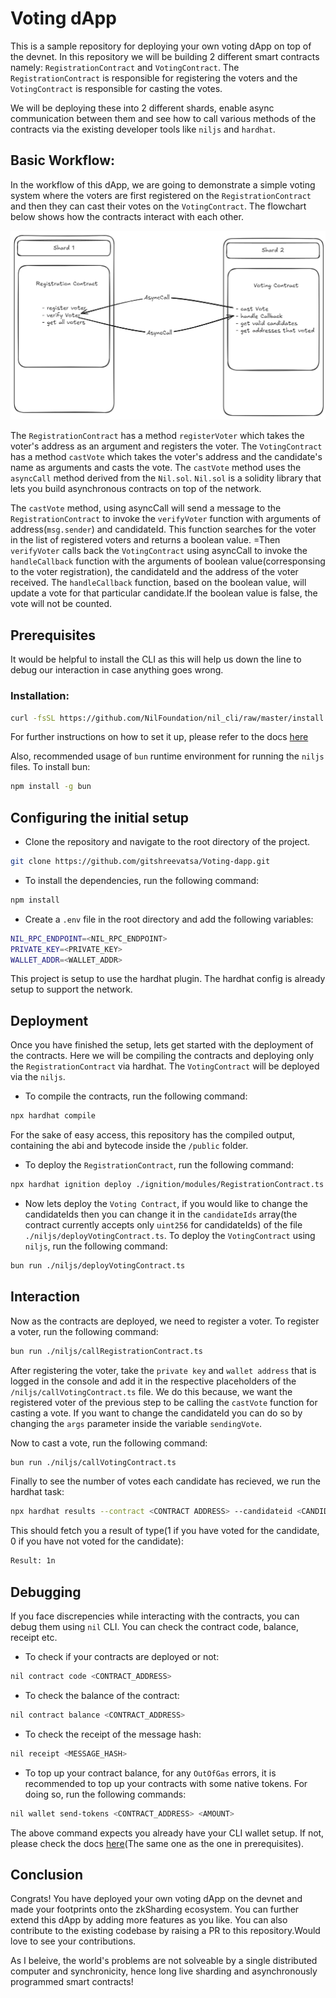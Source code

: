 # Voting dApp

This is a sample repository for deploying your own voting dApp on top of the devnet. In this repository we will be building 2 different smart contracts namely: `RegistrationContract` and `VotingContract`. The `RegistrationContract` is responsible for registering the voters and the `VotingContract` is responsible for casting the votes.

We will be deploying these into 2 different shards, enable async communication between them and see how to call various methods of the contracts via the existing developer tools like `niljs` and `hardhat`.

## Basic Workflow:
In the workflow of this dApp, we are going to demonstrate a simple voting system where the voters are first registered on the `RegistrationContract` and then they can cast their votes on the `VotingContract`. The flowchart below shows how the contracts interact with each other.

![alt text](image.png)

The `RegistrationContract` has a method `registerVoter` which takes the voter's address as an argument and registers the voter. The `VotingContract` has a method `castVote` which takes the voter's address and the candidate's name as arguments and casts the vote. The `castVote` method uses the `asyncCall` method derived from the `Nil.sol`. `Nil.sol` is a solidity library that lets you build asynchronous contracts on top of the network.

The `castVote` method, using asyncCall will send a message to the `RegistrationContract` to invoke the `verifyVoter` function with arguments of address(`msg.sender`) and candidateId. This function searches for the voter in the list of registered voters and returns a boolean value. =Then `verifyVoter` calls back the `VotingContract` using asyncCall to invoke the `handleCallback` function with the arguments of boolean value(corresponsing to the voter registration), the candidateId and the address of the voter received. The `handleCallback` function, based on the boolean value, will update a vote for that particular candidate.If the boolean value is false, the vote will not be counted.

## Prerequisites
It  would be helpful to install the CLI as this will help us down the line to debug our interaction in case anything goes wrong.

### Installation:

```bash
curl -fsSL https://github.com/NilFoundation/nil_cli/raw/master/install.sh | bash
```

For further instructions on how to set it up, please refer to the docs [here](https://docs.nil.foundation/nil/tools/nil-cli/usage/)

Also, recommended usage of `bun` runtime environment for running the `niljs` files. To install bun:
```bash
npm install -g bun
```

## Configuring the initial setup

- Clone the repository and navigate to the root directory of the project.
```bash
git clone https://github.com/gitshreevatsa/Voting-dapp.git
```
- To install the dependencies, run the following command:
```bash
npm install
```
- Create a `.env` file in the root directory and add the following variables:
```bash
NIL_RPC_ENDPOINT=<NIL_RPC_ENDPOINT>
PRIVATE_KEY=<PRIVATE_KEY>
WALLET_ADDR=<WALLET_ADDR>
```

This project is setup to use the hardhat plugin. The hardhat config is already setup to support the network.

## Deployment
Once you have finished the setup, lets get started with the deployment of the contracts. Here we will be compiling the contracts and deploying only the `RegistrationContract` via hardhat. The `VotingContract` will be deployed via the `niljs`.
- To compile the contracts, run the following command:
```bash
npx hardhat compile
```
For the sake of easy access, this repository has the compiled output, containing the abi and bytecode inside the `/public` folder.

- To deploy the `RegistrationContract`, run the following command:
```bash
npx hardhat ignition deploy ./ignition/modules/RegistrationContract.ts --network nil
```
- Now lets deploy the `Voting Contract`, if you would like to change the candidateIds then you can change it in the `candidateIds` array(the contract currently accepts only `uint256` for candidateIds) of the file `./niljs/deployVotingContract.ts`. To deploy the `VotingContract` using `niljs`, run the following command:
```bash
bun run ./niljs/deployVotingContract.ts
```

## Interaction
Now as the contracts are deployed, we need to register a voter. To register a voter, run the following command:
```bash
bun run ./niljs/callRegistrationContract.ts
```

After registering the voter, take the `private key` and `wallet address` that is logged in the console and add it in the respective placeholders of the `/niljs/callVotingContract.ts` file. We do this because, we want the registered voter of  the previous step to be calling the `castVote` function for casting a vote. If you want to change the candidateId you can do so by changing the `args` parameter inside the variable `sendingVote`.

Now to cast a vote, run the following command:
```bash
bun run ./niljs/callVotingContract.ts
```


Finally to see the number of votes each candidate has recieved, we run the hardhat task:
```bash
npx hardhat results --contract <CONTRACT ADDRESS> --candidateid <CANDIDATE ID> --network nil
```
This should fetch you a result of type(1 if you have voted for the candidate, 0 if you have not voted for the candidate):
```bash
Result: 1n
```

## Debugging
If you face discrepencies while interacting with the contracts, you can debug them using `nil` CLI. You can check the contract code, balance, receipt etc.
- To check if your contracts are deployed or not:
```bash
nil contract code <CONTRACT_ADDRESS>
```
- To check the balance of the contract:
```bash
nil contract balance <CONTRACT_ADDRESS>
```
- To check the receipt of the message hash:
```bash
nil receipt <MESSAGE_HASH>
```
- To top up your contract balance, for any `OutOfGas` errors, it is recommended to top up your contracts with some native tokens. For doing so, run the following commands:
```bash
nil wallet send-tokens <CONTRACT_ADDRESS> <AMOUNT>
```
The above command expects you already have your CLI wallet setup. If not, please check the docs [here](https://docs.nil.foundation/nil/tools/nil-cli/usage/)(The same one as the one in prerequisites).

## Conclusion
Congrats! You have deployed your own voting dApp on the devnet and made your footprints onto the zkSharding ecosystem. You can further extend this dApp by adding more features as you like. You can also contribute to the existing codebase by raising a PR to this repository.Would love to see your contributions.

As I beleive, the world's problems are not solveable by a single distributed computer and synchronicity, hence long live sharding and asynchronously programmed smart contracts!
